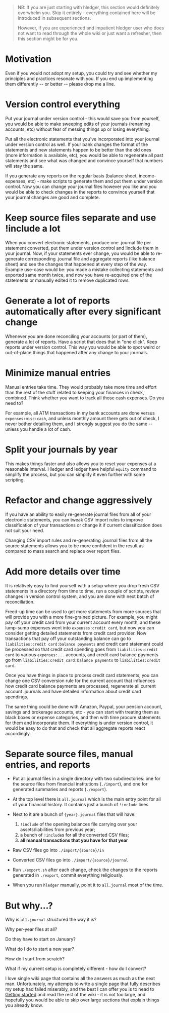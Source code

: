 > NB: If you are just starting with hledger, this section would
> definitely overwhelm you. Skip it entirely - everything contained
> here will be introduced in subsequent sections.
>
> However, if you are experienced and impatient hledger user who does
> not want to read through the whole wiki or just want a refresher,
> then this section might be for you.

# Motivation

Even if you would not adopt my setup, you could try and see whether my
principles and practices resonate with you. If you end up implementing
them differently -- or better -- please drop me a line.

# Version control everything

Put your journal under version control - this would save you from
yourself, you would be able to make sweeping edits of your journals
(renaming accounts, etc) without fear of messing things up or losing
everything. 

Put all the electronic statements that you've incorporated into your
journal under version control as well. If your bank changes the format
of the statements and new statements happen to be better than the old
ones (more information is available, etc), you would be able to
regenerate all past statements and see what was changed and convince
yourself that numbers will stay the same.

If you generate any reports on the regular basis (balance sheet,
income-expenses, etc) - make scripts to generate them and put them
under version control. Now you can change your journal files however
you like and you would be able to check changes in the reports to
convince yourself that your journal changes are good and complete. 

# Keep source files separate and use !include a lot

When you convert electronic statements, produce one .journal file per
statement converted, put them under version control and !include them
in your journal. Now, if your statements ever change, you would be
able to re-generate corresponding .journal file and aggregate reports
(like balance sheet) and see the changes that happened at every step
of the way. Example use-case would be: you made a mistake collecting
statements and exported same month twice, and now you have re-acquired
one of the statements or manually edited it to remove duplicated rows. 

# Generate a lot of reports automatically after every significant change

Whenever you are done reconciling your accounts (or part of them),
generate a lot of reports. Have a script that does that in "one
click". Keep reports under version control. This way you would be able
to spot weird or out-of-place things that happened after any change to
your journals. 

# Minimize manual entries

Manual entries take time. They would probably take more time and
effort than the rest of the stuff related to keeping your finances in
check, combined. Think whether you want to track all those cash
expenses. Do you need to? 

For example, all ATM transactions in my bank accounts are done versus
`expenses:misc:cash`, and unless monthly amount there gets out of
check, I never bother detailing them, and I strongly suggest you do
the same -- unless you handle a lot of cash. 

# Split your journals by year

This makes things faster and also allows you to reset your expenses at
a reasonable interval. Hledger and ledger have helpful `equity`
command to simplify the process, but you can simplify it even further
with some scripting. 

# Refactor and change aggressively

If you have an ability to easily re-generate journal files from all of
your electronic statements, you can tweak CSV import rules to improve
classification of your transactions or change it if current
classification does not suit your need. 

Changing CSV import rules and re-generating .journal files from all
the source statements allows you to be more confident in the result as
compared to mass search and replace over report files. 

# Add more details over time

It is relatively easy to find yourself with a setup where you drop
fresh CSV statements in a directory from time to time, run a couple of
scripts, review changes in version control system, and you are done
with next batch of reconciliation. 

Freed-up time can be used to get more statements from more sources
that will provide you with a more fine-grained picture. For example,
you might pay off your credit card from your current account every
month, and these lump-sump expenses went into `expenses:credit card`,
but now you can consider getting detailed statements from credit card
provider. Now transactions that pay off your outstanding balance can
go to `liabilities:credit card:balance payments` and credit card
statement could be processed so that credit card spending goes from
`liabilities:credit card` to various `expenses:...` accounts, and
credit card balance payments go from `liabilities:credit card:balance
payments` to `liabilities:credit card`. 

Once you have things in place to process credit card statements, you
can change one CSV conversion rule for the current account that
influences how credit card balance payments are processed, regenerate
all current account .journals and have detailed information about
credit card spendings. 

The same thing could be done with Amazon, Paypal, your pension
account, savings and brokerage accounts, etc - you can start with
treating them as black boxes or expense categories, and then with time
procure statements for them and incorporate them. If everything is
under version control, it would be easy to do that and check that all
aggregate reports react accordingly. 

# Separate source files, manual entries, and reports

* Put all journal files in a single directory with two subdirectories: one
  for the source files from financial institutions (`./import`), and
  one for generated summaries and reports (`./export`).
  
* At the top level there is `all.journal` which is the main entry
  point for all of your financial history. It contains just a bunch
  of `!include` lines

* Next to it are a bunch of `{year}.journal` files that will have: 
  1. `!include` of the opening balances file carrying over your assets/liabilities from previous year; 
  2. a bunch of `!include`s for all the converted CSV files; 
  3. **all manual transactions that you have for that year**

* Raw CSV files go into `./import/{source}/in`

* Converted CSV files go into `./import/{source}/journal`

* Run `./export.sh` after each change, check the changes to the
  reports generated in `./export`, commit everything religiously.

* When you run `hledger` manually, point it to `all.journal` most of the time.

# But why...?

Why is `all.journal` structured the way it is?

Why per-year files at all?

Do they have to start on January?

What do I do to start a new year?

How do I start from scratch?

What if my current setup is completely different - how do I convert?

I love single wiki page that contains all the answers as much as the
next man. Unfortunately, my attempts to write a single page that fully
describes my setup had failed miserably, and the best I can offer you
is to head to [Getting started](Getting-started) and read the rest
of the wiki - it is not too large, and hopefully you would be able to
skip over large sections that explain things you already know.

